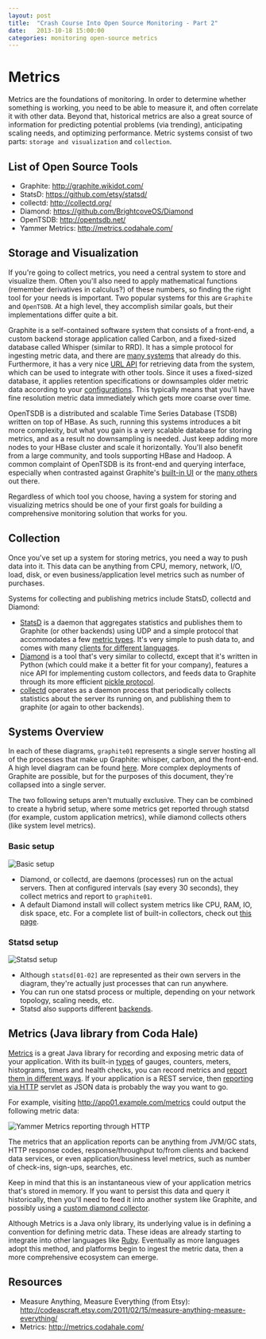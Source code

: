 ```yaml
---
layout: post
title:  "Crash Course Into Open Source Monitoring - Part 2"
date:   2013-10-18 15:00:00
categories: monitoring open-source metrics
---
```


# Metrics

Metrics are the foundations of monitoring. In order to determine whether something is working, you need to be able to measure it, and often correlate it with other data. Beyond that, historical metrics are also a great source of information for predicting potential problems (via trending), anticipating scaling needs, and optimizing performance. Metric systems consist of two parts: `storage and visualization` and `collection`.

## List of Open Source Tools

* Graphite: <http://graphite.wikidot.com/>
* StatsD: <https://github.com/etsy/statsd/>
* collectd: <http://collectd.org/>
* Diamond: <https://github.com/BrightcoveOS/Diamond>
* OpenTSDB: <http://opentsdb.net/>
* Yammer Metrics: <http://metrics.codahale.com/>


## Storage and Visualization

If you're going to collect metrics, you need a central system to store and visualize them. Often you'll also need to apply mathematical functions (remember derivatives in calculus?) of these numbers, so finding the right tool for your needs is important. Two popular systems for this are `Graphite` and `OpenTSDB`. At a high level, they accomplish similar goals, but their implementations differ quite a bit.

Graphite is a self-contained software system that consists of a front-end, a custom backend storage application called Carbon, and a fixed-sized database called Whisper (similar to RRD). It has a simple protocol for ingesting metric data, and there are [many systems](http://graphite.readthedocs.org/en/latest/tools.html) that already do this. Furthermore, it has a very nice [URL API](http://graphite.readthedocs.org/en/1.0/url-api.html) for retrieving data from the system, which can be used to integrate with other tools. Since it uses a fixed-sized database, it applies retention specifications or downsamples older metric data according to your [configurations](http://graphite.readthedocs.org/en/latest/config-carbon.html#storage-schemas-conf). This typically means that you'll have fine resolution metric data immediately which gets more coarse over time.

OpenTSDB is a distributed and scalable Time Series Database (TSDB) written on top of HBase. As such, running this systems introduces a bit more complexity, but what you gain is a very scalable database for storing metrics, and as a result no downsampling is needed. Just keep adding more nodes to your HBase cluster and scale it horizontally. You'll also benefit from a large community, and tools supporting HBase and Hadoop. A common complaint of OpenTSDB is its front-end and querying interface, especially when contrasted against Graphite's [built-in UI](http://graphite.wikidot.com/screen-shots) or the [many others](http://dashboarddude.com/blog/2013/01/23/dashboards-for-graphite/) out there.

Regardless of which tool you choose, having a system for storing and visualizing metrics should be one of your first goals for building a comprehensive monitoring solution that works for you.


## Collection

Once you've set up a system for storing metrics, you need a way to push data into it. This data can be anything from CPU, memory, network, I/O, load, disk, or even business/application level metrics such as number of purchases.

Systems for collecting and publishing metrics include StatsD, collectd and Diamond:

* [StatsD](https://github.com/etsy/statsd/) is a daemon that aggregates statistics and publishes them to Graphite (or other backends) using UDP and a simple protocol that accommodates a few [metric types](https://github.com/etsy/statsd/blob/master/docs/metric_types.md). It's very simple to push data to, and comes with many [clients for different languages](https://github.com/etsy/statsd/wiki#client-implementations).
* [Diamond](https://github.com/BrightcoveOS/Diamond) is a tool that's very similar to collectd, except that it's written in Python (which could make it a better fit for your company), features a nice API for implementing custom collectors, and feeds data to Graphite through its more efficient [pickle protocol](http://graphite.readthedocs.org/en/1.0/feeding-carbon.html#the-pickle-protocol).
* [collectd](http://collectd.org/) operates as a daemon process that periodically collects statistics about the server its running on, and publishing them to graphite (or again to other backends).

## Systems Overview

In each of these diagrams, `graphite01` represents a single server hosting all of the processes that make up Graphite: whisper, carbon, and the front-end. A high level diagram can be found [here](http://graphite.wikidot.com/high-level-diagram). More complex deployments of Graphite are possible, but for the purposes of this document, they're collapsed into a single server.

The two following setups aren't mutually exclusive. They can be combined to create a hybrid setup, where some metrics get reported through statsd (for example, custom application metrics), while diamond collects others (like system level metrics).

### Basic setup

![Basic setup](/images/crash_course_into_open_source_monitoring_tools/metrics-overview-01.png)

* Diamond, or collectd, are daemons (processes) run on the actual servers. Then at configured intervals (say every 30 seconds), they collect metrics and report to `graphite01`.
* A default Diamond install will collect system metrics like CPU, RAM, IO, disk space, etc. For a complete list of built-in collectors, check out [this page](https://github.com/BrightcoveOS/Diamond/wiki/Collectors).

### Statsd setup

![Statsd setup](/images/crash_course_into_open_source_monitoring_tools/metrics-overview-02.png)

* Although `statsd[01-02]` are represented as their own servers in the diagram, they're actually just processes that can run anywhere.
* You can run one statsd process or multiple, depending on your network topology, scaling needs, etc.
* Statsd also supports different [backends](https://github.com/etsy/statsd/wiki/Backends).

## Metrics (Java library from Coda Hale)

[Metrics](http://metrics.codahale.com/) is a great Java library for recording and exposing metric data of your application. With its built-in [types](http://metrics.codahale.com/getting-started/#gauges) of gauges, counters, meters, histograms, timers and health checks, you can record metrics and [report them in different ways](http://metrics.codahale.com/getting-started/#reporting-via-jmx). If your application is a REST service, then [reporting via HTTP](http://metrics.codahale.com/getting-started/#reporting-via-http) servlet as JSON data is probably the way you want to go.

For example, visiting http://app01.example.com/metrics could output the following metric data:

![Yammer Metrics reporting through HTTP](/images/crash_course_into_open_source_monitoring_tools/yammer-metrics.png)

The metrics that an application reports can be anything from JVM/GC stats, HTTP response codes, response/throughput to/from clients and backend data services, or even application/business level metrics, such as number of check-ins, sign-ups, searches, etc.

Keep in mind that this is an instantaneous view of your application metrics that's stored in memory. If you want to persist this data and query it historically, then you'll need to feed it into another system like Graphite, and possibly using a [custom diamond collector](https://github.com/greglu/Diamond/tree/yammer-metrics/src/collectors/yammer_metrics).

Although Metrics is a Java only library, its underlying value is in defining a convention for defining metric data. These ideas are already starting to integrate into other languages like [Ruby](https://github.com/johnewart/ruby-metrics). Eventually as more languages adopt this method, and platforms begin to ingest the metric data, then a more comprehensive ecosystem can emerge.


## Resources

* Measure Anything, Measure Everything (from Etsy): <http://codeascraft.etsy.com/2011/02/15/measure-anything-measure-everything/>
* Metrics: <http://metrics.codahale.com/>
